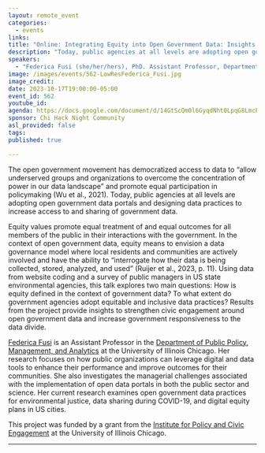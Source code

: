 ```yaml
---
layout: remote_event
categories:
  - events
links: 
title: "Online: Integrating Equity into Open Government Data: Insights from a Pilot Survey"
description: "Today, public agencies at all levels are adopting open government data portals and designing data practices to increase access to and sharing of government data. Using data from website coding and a survey of public managers in US state environmental agencies, this talk explores two main questions: How is equity defined in the context of government data? To what extent do government agencies adopt equitable and inclusive data practices? Results from the project provide insights to strengthen civic engagement around open government data and increase government responsiveness to the data divide."
speakers:
  - "Federica Fusi (she/her/hers), PhD. Assistant Professor, Department of Public Policy, Management, and Analytics, UIC"
image: /images/events/562-LowResFederica_Fusi.jpg
image_credit:
date: 2023-10-17T19:00:00-05:00
event_id: 562
youtube_id: 
agenda: https://docs.google.com/document/d/14GtScQm0l6GyqdNht0LpqG8LmcEF7i3COjNJ06PaTj8/edit#
sponsor: Chi Hack Night Community
asl_provided: false
tags: 
published: true

---
```


The open government movement has democratized access to data to “allow underserved groups and organizations to overcome the concentration of power in our data landscape” and promote equal participation in policymaking (Wu et al., 2021). Today, public agencies at all levels are adopting open government data portals and designing data practices to increase access to and sharing of government data. 

Equity values promote equal treatment of and equal outcomes for all members of the public in their interactions with the government. In the context of open government data, equity means to envision a data governance model where local residents and communities are actively involved and have the ability to “interrogate how their data is being collected, stored, analyzed, and used” (Ruijer et al., 2023, p. 11). Using data from website coding and a survey of public managers in US state environmental agencies, this talk explores two main questions: How is equity defined in the context of government data? To what extent do government agencies adopt equitable and inclusive data practices? Results from the project provide insights to strengthen civic engagement around open government data and increase government responsiveness to the data divide.

[Federica Fusi](http://fusifederica.weebly.com/) is an Assistant Professor in the [Department of Public Policy, Management, and Analytics](https://cuppa.uic.edu/academics/pa/) at the University of Illinois Chicago. Her research focuses on how public organizations can leverage digital and data tools to enhance their performance and improve outcomes for their communities. She also investigates the managerial challenges associated with the implementation of open data portals in both the public sector and science. Her current research examines open government data practices for environmental justice, data sharing during COVID-19, and digital equity plans in US cities.

This project was funded by a grant from the [Institute for Policy and Civic Engagement](https://ipce.uic.edu) at the University of Illinois Chicago. 


---

